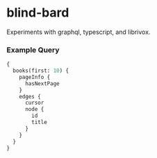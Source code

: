 # blind-bard

Experiments with graphql, typescript, and librivox.

### Example Query

```graphql
{
  books(first: 10) {
    pageInfo {
      hasNextPage
    }
    edges {
      cursor
      node {
        id
        title
      }
    }
  }
}
```

